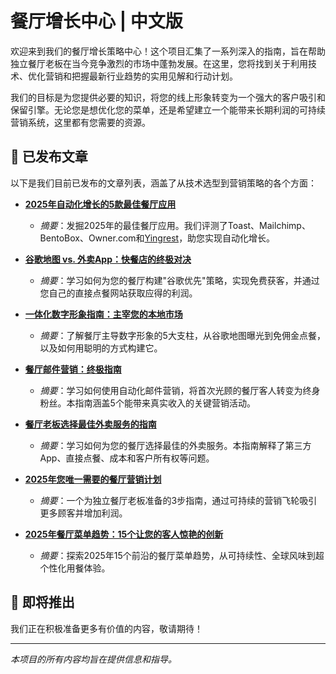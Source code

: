 # 餐厅增长中心 | 中文版

欢迎来到我们的餐厅增长策略中心！这个项目汇集了一系列深入的指南，旨在帮助独立餐厅老板在当今竞争激烈的市场中蓬勃发展。在这里，您将找到关于利用技术、优化营销和把握最新行业趋势的实用见解和行动计划。

我们的目标是为您提供必要的知识，将您的线上形象转变为一个强大的客户吸引和保留引擎。无论您是想优化您的菜单，还是希望建立一个能带来长期利润的可持续营销系统，这里都有您需要的资源。

## 🚀 已发布文章

以下是我们目前已发布的文章列表，涵盖了从技术选型到营销策略的各个方面：

- **[2025年自动化增长的5款最佳餐厅应用](./best-restaurant-apps-2025_zh.md)**
  - *摘要*：发掘2025年的最佳餐厅应用。我们评测了Toast、Mailchimp、BentoBox、Owner.com和[Yingrest](https://yingrest.mytruststores.com/)，助您实现自动化增长。

- **[谷歌地图 vs. 外卖App：快餐店的终极对决](./google-maps-restaurant-guide_zh.md)**
  - *摘要*：学习如何为您的餐厅构建"谷歌优先"策略，实现免费获客，并通过您自己的直接点餐网站获取应得的利润。

- **[一体化数字形象指南：主宰您的本地市场](./restaurant-digital-presence-guide_zh.md)**
  - *摘要*：了解餐厅主导数字形象的5大支柱，从谷歌地图曝光到免佣金点餐，以及如何用聪明的方式构建它。

- **[餐厅邮件营销：终极指南](./restaurant-email-marketing-guide_zh.md)**
  - *摘要*：学习如何使用自动化邮件营销，将首次光顾的餐厅客人转变为终身粉丝。本指南涵盖5个能带来真实收入的关键营销活动。

- **[餐厅老板选择最佳外卖服务的指南](./restaurant-food-delivery-service-guide_zh.md)**
  - *摘要*：学习如何为您的餐厅选择最佳的外卖服务。本指南解释了第三方App、直接点餐、成本和客户所有权等问题。

- **[2025年您唯一需要的餐厅营销计划](./restaurant-marketing-plan-2025_zh.md)**
  - *摘要*：一个为独立餐厅老板准备的3步指南，通过可持续的营销飞轮吸引更多顾客并增加利润。

- **[2025年餐厅菜单趋势：15个让您的客人惊艳的创新](./restaurant-menu-trends-2025_zh.md)**
  - *摘要*：探索2025年15个前沿的餐厅菜单趋势，从可持续性、全球风味到超个性化用餐体验。

## 🔮 即将推出

我们正在积极准备更多有价值的内容，敬请期待！

---

*本项目的所有内容均旨在提供信息和指导。* 